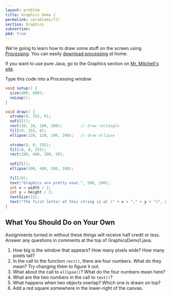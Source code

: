 ```yaml
---
layout: problem
title: Graphics Demo 1
permalink: /problems/77/
section: Graphics
subsection: 
pbd: true
---
```

We're going to learn how to draw some stuff on the screen using [Processing](https://www.processing.org). 
You can easily [download processing](https://www.processing.org/download/) at home.

If you want to use pure Java, go to the Graphics section on [Mr. Mitchell's site](http://programmingbydoing.com).

Type this code into a Processing window

```java
void setup() {
  size(800, 600);
  noLoop();
}

void draw() {
  stroke(0, 255, 0);
  noFill();
  rect(50, 20, 100, 200);        // draw rectangle
  fill(0, 255, 0);
  ellipse(220, 120, 100, 200);   // draw ellipse
  
  stroke(0, 0, 255);
  fill(0, 0, 255);
  rect(200, 400, 200, 20);
  
  noFill();
  ellipse(300, 480, 200, 100);
  
  fill(0);
  text("Graphics are pretty neat.", 500, 100);
  int x = width / 2;
  int y = height / 2;
  textSize(15);
  text("The first letter of this string is at (" + x + "," + y + ")", x, y);
}
```
    

## What You Should Do on Your Own
Assignments turned in without these things will receive half credit or less. Answer any questions in comments at the top of GraphicsDemo1.java.

1. How big is the window that appears? How many pixels wide? How many pixels tall?
2. In the call to the function `rect()`, there are four numbers. What do they mean? Try changing them to figure it out.
3. What about the call to `ellipse()`? What do the four numbers mean here?
4. What are the two numbers in the call to `text()`?
5. What happens when two objects overlap? Which one is drawn on top?
6. Add a red square somewhere in the lower-right of the canvas.
